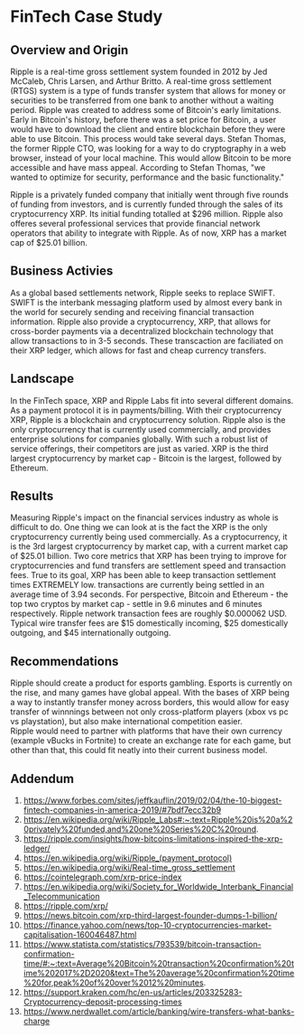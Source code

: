 # FinTech Case Study

## Overview and Origin

Ripple is a real-time gross settlement system founded in 2012 by Jed McCaleb, Chris Larsen, and Arthur Britto. A real-time gross settlement (RTGS) system is a type of funds transfer system 
that allows for money or securities to be transferred from one bank to another without a waiting period. Ripple was created to address some of Bitcoin's early limitations. 
Early in Bitcoin's history, before there was a set price for Bitcoin, a user would have to download the client and entire blockchain before they were able to use Bitcoin. 
This process would take several days. Stefan Thomas, the former Ripple CTO, was looking for a way to do cryptography in a web browser, instead of your local machine. 
This would allow Bitcoin to be more accessible and have mass appeal. According to Stefan Thomas, "we wanted to optimize for security, performance and the basic functionality."

Ripple is a privately funded company that initially went through five rounds of funding from investors, and is currently funded through the sales of its cryptocurrency XRP. 
Its initial funding totalled at $296 million. Ripple also offeres several professional services that provide financial network operators that ability to integrate with Ripple. 
As of now, XRP has a market cap of $25.01 billion.


## Business Activies


As a global based settlements network, Ripple seeks to replace SWIFT. SWIFT is the interbank messaging platform used by almost every bank in the world for securely sending and 
receiving financial transaction information. Ripple also provide a cryptocurrency, XRP, that allows for cross-border payments via a decentralized blockchain technology that allow 
transactions to in 3-5 seconds. These transcaction are faciliated on their XRP ledger, which allows for fast and cheap currency transfers. 


## Landscape


In the FinTech space, XRP and Ripple Labs fit into several different domains. As a payment protocol it is in payments/billing. With their cryptocurrency XRP, Ripple is a blockchain
and cryptocurrency solution. Ripple also is the only cryptocurrency that is currently used commercially, and provides enterprise solutions for companies globally. With such a robust 
list of service offerings, their competitors are just as varied. XRP is the third largest cryptocurrency by market cap - Bitcoin is the largest, followed by Ethereum.


## Results


Measuring Ripple's impact on the financial services industry as whole is difficult to do. One thing we can look at is the fact the XRP is the only cryptocurrency currently being used
commercially. As a cryptocurrency, it is the 3rd largest cryptocurrency by market cap, with a current market cap of $25.01 billion. Two core metrics that XRP has been trying to improve
for cryptocurrencies and fund transfers are settlement speed and transaction fees. True to its goal, XRP has been able to keep transaction settlement times EXTREMELY low. transactions
are currently being settled in an average time of 3.94 seconds. For perspective, Bitcoin and Ethereum - the top two cryptos by market cap - settle in 9.6 minutes and 6 minutes respectively. 
Ripple network transaction fees are roughly $0.000062 USD. Typical wire transfer fees are $15 domestically incoming, $25 domestically outgoing, and $45 internationally outgoing.


## Recommendations


Ripple should create a product for esports gambling. Esports is currently on the rise, and many games have global appeal. With the bases of XRP being a way to instantly transfer 
money across borders, this would allow for easy transfer of winnnings between not only cross-platform players (xbox vs pc vs playstation), but also make international competition easier.  
Ripple would need to partner with platforms that have their own currency (example vBucks in Fortnite) to create an exchange rate for each game, but other than that, this could fit neatly into 
their current business model. 


## Addendum


1) https://www.forbes.com/sites/jeffkauflin/2019/02/04/the-10-biggest-fintech-companies-in-america-2019/#7bdf7ecc32b9
2) https://en.wikipedia.org/wiki/Ripple_Labs#:~:text=Ripple%20is%20a%20privately%20funded,and%20one%20Series%20C%20round.
3) https://ripple.com/insights/how-bitcoins-limitations-inspired-the-xrp-ledger/
4) https://en.wikipedia.org/wiki/Ripple_(payment_protocol)
5) https://en.wikipedia.org/wiki/Real-time_gross_settlement
6) https://cointelegraph.com/xrp-price-index
7) https://en.wikipedia.org/wiki/Society_for_Worldwide_Interbank_Financial_Telecommunication
8) https://ripple.com/xrp/
9) https://news.bitcoin.com/xrp-third-largest-founder-dumps-1-billion/
10) https://finance.yahoo.com/news/top-10-cryptocurrencies-market-capitalisation-160046487.html
11) https://www.statista.com/statistics/793539/bitcoin-transaction-confirmation-time/#:~:text=Average%20Bitcoin%20transaction%20confirmation%20time%202017%2D2020&text=The%20average%20confirmation%20time%20for,peak%20of%20over%2012%20minutes.
12) https://support.kraken.com/hc/en-us/articles/203325283-Cryptocurrency-deposit-processing-times
13) https://www.nerdwallet.com/article/banking/wire-transfers-what-banks-charge